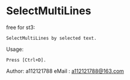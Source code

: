 # SelectMultiLines

free for st3:
	
	SelectMultiLines by selected text.
Usage: 
	
	Press [Ctrl+D].

Author: a112121788 
eMail : a112121788@163.com
